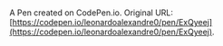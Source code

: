 # 

A Pen created on CodePen.io. Original URL: [https://codepen.io/leonardoalexandre0/pen/ExQyeej](https://codepen.io/leonardoalexandre0/pen/ExQyeej).

